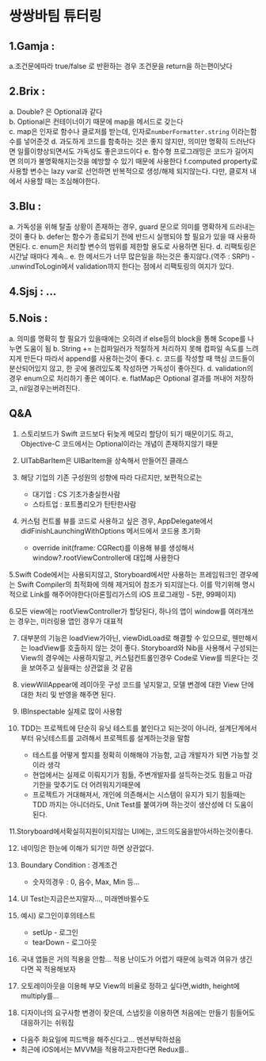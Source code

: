 # 쌍쌍바팀 튜터링

## 1.Gamja :
a.조건문에따라 true/false 로 반환하는 경우 조건문을 return을 하는편이낫다

## 2.Brix :
a. Double? 은 Optional<Double>과 같다  
b. Optional은 컨테이너이기 때문에 map을 메서드로 갖는다  
c. map은 인자로 함수나 클로저를 받는데, 인자로`numberFormatter.string` 이라는함수를 넣어준것
d. 과도하게 코드를 함축하는 것은 좋지 않지만, 의미만 명확히 드러난다면 일률이향상되면서도 가독성도 좋은코드이다
e. 함수형 프로그래밍은 코드가 길어지면 의미가 불명확해지는것을 예방할 수 있기 때문에 사용한다
f.computed property로 사용할 변수는 lazy var로 선언하면 반복적으로 생성/해제 되지않는다. 다만, 클로저 내에서 사용할 때는 조심해야한다.

## 3.Blu :
a. 가독성을 위해 탈출 상황이 존재하는 경우, guard 문으로 의미를 명확하게 드러내는 것이 좋다
b. defer는 함수가 종료되기 전에 반드시 실행되야 할 필요가 있을 때 사용하면된다.
c. enum은 처리할 변수의 범위를 제한할 용도로 사용하면 된다.
d. 리팩토링은 시간날 때마다 계속..
e. 한 메서드가 너무 많은일을 하는것은 좋지않다.(역주 : SRP!)
	- .unwindToLogin에서 validation까지 한다는 점에서 리팩토링의 여지가 있다.

## 4.Sjsj : ...

## 5.Nois :
a. 의미를 명확히 할 필요가 있을때에는 오히려 if else등의 block을 통해 Scope를 나누면 도움이 됨
b. String += 는컴파일러가 적절하게 처리하지 못해 컴파일 속도를 느려지게 만든다 따라서 append를 사용하는것이 좋다.
c. 코드를 작성할 때 핵심 코드들이 분산되어있지 않고, 한 곳에 몰려있도록 작성하면 가독성이 좋아진다.
d. validation의 경우 enum으로 처리하기 좋은 예이다.
e. flatMap은 Optional 결과를 꺼내어 저장하고, nil일경우는버려진다.

## Q&A
1. 스토리보드가 Swift 코드보다 뒤늦게 메모리 할당이 되기 때문이기도 하고, Objective-C 코드에서는 Optional이라는 개념이 존재하지않기 때문

2. UITabBarItem은 UIBarItem을 상속해서 만들어진 클래스

3. 해당 기업의 기존 구성원의 성향에 따라 다르지만, 보편적으로는
	* 대기업 : CS 기초가충실한사람
	* 스타트업 : 포트폴리오가 탄탄한사람

4. 커스텀 컨트롤 뷰를 코드로 사용하고 싶은 경우, AppDelegate에서didFinishLaunchingWithOptions 메서드에서 코드용 초기화
	* override init(frame: CGRect)를 이용해 뷰를 생성해서 window?.rootViewController에 대입해 사용한다

5.Swift Code에서는 사용되지않고, Storyboard에서만 사용하는 프레임워크인 경우에는 Swift Compiler의 최적화에 의해 제거되어 참조가 되지않는다. 이를 막기위해 명시적으로 Link를 해주어야한다(아론힐리가스의 iOS 프로그래밍 - 5판, 99페이지)

6.모든 view에는 rootViewController가 할당된다, 하나의 앱이 window를 여러개쓰는 경우는, 미러링용 앱인 경우가 대표적

7. 대부분의 기능은 loadView가아닌, viewDidLoad로 해결할 수 있으므로, 웬만해서는 loadView를 호출하지 않는 것이 좋다. Storyboard와 Nib을 사용해서 구성되는 View의 경우에는 사용하지말고, 커스텀컨트롤인경우 Code로 View를 띄운다는 것을 보여주고 싶을때는 상관없을 것 같음

8. viewWillAppear에 레이아웃 구성 코드를 넣지말고, 모델 변경에 대한 View 단에 대한 처리 및 반영을 해주면 된다.

9. IBInspectable 실제로 많이 사용함

10. TDD는 프로젝트에 단순히 유닛 테스트를 붙인다고 되는것이 아니라, 설계단계에서부터 유닛테스트를 고려해서 프로젝트를 설계하는것을 말함
	* 테스트를 어떻게 할지를 정확히 이해해야 가능함, 고급 개발자가 되면 가능할 것이라 생각
	* 현업에서는 실제로 이뤄지기가 힘듦, 주변개발자를 설득하는것도 힘들고 마감기한을 맞추기도 더 어려워지기때문에
	* 프로젝트가 거대해져서, 개인에 의존해서는 시스템이 유지가 되기 힘들때는 TDD 까지는 아니더라도, Unit Test를 붙여가며 하는것이 생산성에 더 도움이 된다.

11.Storyboard에서확실히지원이되지않는 UI에는, 코드의도움을받아서하는것이좋다.

12. 네이밍은 한눈에 이해가 되기만 하면 상관없다.

13. Boundary Condition : 경계조건
	* 숫자의경우 : 0, 음수, Max, Min 등...

14. UI Test는지금은쓰지말자..., 미래엔바뀔수도

15. 예시) 로그인이후의테스트
	* setUp - 로그인
	* tearDown - 로그아웃

16. 국내 앱들은 거의 적용을 안함... 적용 난이도가 어렵기 때문에 능력과 여유가 생긴다면 꼭 적용해보자

17. 오토레이아웃을 이용해 부모 View의 비율로 정하고 싶다면,width, height에 multiply를...

18. 디자이너의 요구사항 변경이 잦은데, 스냅킷을 이용하면 처음에는 만들기 힘들어도 대응하기는 쉬워짐

* 다음주 화요일에 피드백을 해주신다고... 멘션부탁하셨음
* 최근에 iOS에서는 MVVM을 적용하고자한다면 Redux를..
